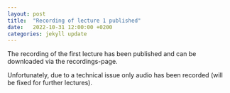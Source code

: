 ```yaml
---
layout: post
title:  "Recording of lecture 1 published"
date:   2022-10-31 12:00:00 +0200
categories: jekyll update
---
```


The recording of the first lecture has been published and can be downloaded via the recordings-page.

Unfortunately, due to a technical issue only audio has been recorded (will be fixed for further lectures).